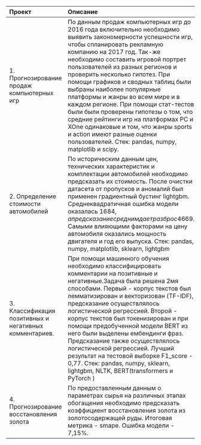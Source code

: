 | **Проект**  | **Описание**  |
|:---------- |:---------------|
| 1. Прогнозирование продаж компьютерных игр| По данным продаж компьютерных игр до 2016 года включительно необходимо выявить закономерности успешности игр, чтобы спланировать рекламную компанию на 2017 год. Так-же необходимо составить игровой портрет пользователей из разных регионов и проверить несколько гипотез. При помощи графиков и сводных таблиц были выбраны наиболее популярные платформы и жанры во всем мире и в каждом регионе. При помощи стат-тестов были были проверены гипотезы о том, что средние рейтинги игр на платформах PC и XOne одинаковые и том, что жанры sports и action имеют разные оценки пользователей. Стек: pandas, numpy, matplotlib и scipy. |
| 2. Определение стоимости автомобилей| По историческим данным цен, технических характеристик и комплектации автомобилей необходимо предсказать их стоимость. После очистки датасета от пропусков и аномалий был применен градиентный бустинг lightgbm. Среднеквадратичная ошибка модели оказалась 1684$, а предсказание средним дает разброс 4669$. Самыми влияющими факторами на цену автомобиля оказались мощность двигателя и год его выпуска. Стек: pandas, numpy, matplotlib, sklearn, lightgbm   |
| 3. Классификация позитивных и негативных комментариев.  | При помощи машинного обучения необходимо классифицировать комментарии на позитивные и негативные.Задача была решена 2мя способами. Первый - корпус текстов был лемматизирован и векторизован (TF-IDF), предсказание осуществлялось логистической регрессией. Второй - корпус текстов был токенизирован и при помощи предобученной модели BERT из него были выделены ембендинги фраз. Предсказание также осуществлялось логистической регрессией. Лучший результат на тестовой выборке F1_score - 0,77. Стек: pandas, numpy, sklearn, lightgbm, NLTK, BERT(transformers и PyTorch )    |
| 4. Прогнозирование восстановления золота | По предоставленным данным о параметрах сырья на различных этапах обогащения необходимо предсказать коэффициент восстановления золота из золотосодержащей руды. Итоговая метрика - smape.  Ошибка модели - 7,15%.       |